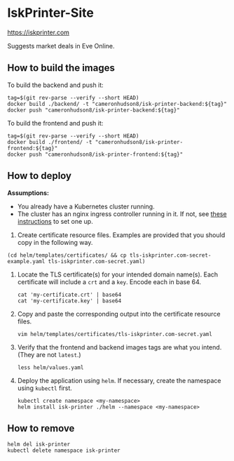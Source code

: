 # IskPrinter-Site
https://iskprinter.com

Suggests market deals in Eve Online.

## How to build the images

To build the backend and push it:
```
tag=$(git rev-parse --verify --short HEAD)
docker build ./backend/ -t "cameronhudson8/isk-printer-backend:${tag}"
docker push "cameronhudson8/isk-printer-backend:${tag}"
```

To build the frontend and push it:
```
tag=$(git rev-parse --verify --short HEAD)
docker build ./frontend/ -t "cameronhudson8/isk-printer-frontend:${tag}"
docker push "cameronhudson8/isk-printer-frontend:${tag}"
```

## How to deploy

**Assumptions:**
* You already have a Kubernetes cluster running.
* The cluster has an nginx ingress controller running in it. If not, see [these instructions](https://cloud.google.com/community/tutorials/nginx-ingress-gke) to set one up.

1. Create certificate resource files. Examples are provided that you should copy in the following way.
```
(cd helm/templates/certificates/ && cp tls-iskprinter.com-secret-example.yaml tls-iskprinter.com-secret.yaml)
```

1. Locate the TLS certificate(s) for your intended domain name(s). Each certificate will include a `crt` and a `key`. Encode each in base 64.
    ```
    cat 'my-certificate.crt' | base64
    cat 'my-certificate.key' | base64
    ```
    
1. Copy and paste the corresponding output into the certificate resource files.
    ```
    vim helm/templates/certificates/tls-iskprinter.com-secret.yaml
    ```

1. Verify that the frontend and backend images tags are what you intend. (They are not `latest`.)
    ```
    less helm/values.yaml
    ```

1. Deploy the application using `helm`. If necessary, create the namespace using `kubectl` first.
    ```
    kubectl create namespace <my-namespace>
    helm install isk-printer ./helm --namespace <my-namespace>
    ```

## How to remove

```
helm del isk-printer
kubectl delete namespace isk-printer
```
